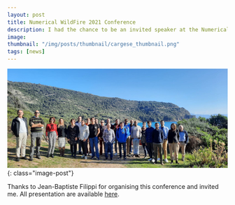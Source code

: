 ```yaml
---
layout: post
title: Numerical WildFire 2021 Conference
description: I had the chance to be an invited speaker at the Numerical Wild Fire 2021 Conference in Cargese
image:
thumbnail: "/img/posts/thumbnail/cargese_thumbnail.png"
tags: [news]
---
```


![cargese group photo](/img/posts/full/cargese_groupPhoto.jpeg){: class="image-post"}

Thanks to Jean-Baptiste Filippi for organising this conference and invited me.
All presentation are available [here](https://firecaster.universita.corsica/article.php?id_art=3435&id_rub=0&id_menu=0&id_cat=0&id_site=36&lang=fr).
